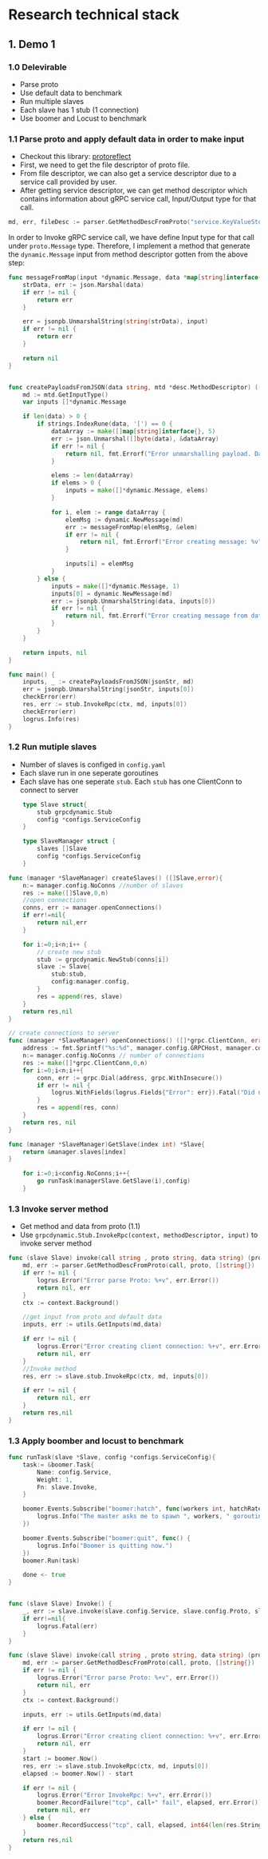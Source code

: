 # Research technical stack

## 1. Demo 1

### 1.0 Delevirable

- Parse proto
- Use default data to benchmark
- Run multiple slaves
- Each slave has 1 stub (1 connection)
- Use boomer and Locust to benchmark

### 1.1 Parse proto and apply default data in order to make input

- Checkout this library: [protoreflect](https://github.com/jhump/protoreflect)
- First, we need to get the file descriptor of proto file. 
- From file descriptor, we can also get a service descriptor due to a service call provided by user.  
- After getting service descriptor, we can get method descriptor which contains information about gRPC service call, Input/Output type for that call.  

```go
md, err, fileDesc := parser.GetMethodDescFromProto("service.KeyValueStoreService.GetKV", "./zpkv.proto", []string{})
```  

In order to Invoke gRPC service call, we have define Input type for that call under `proto.Message` type. Therefore, I implement a method that generate the `dynamic.Message` input from method descriptor gotten from the above step:  

```go
func messageFromMap(input *dynamic.Message, data *map[string]interface{}) error {
	strData, err := json.Marshal(data)
	if err != nil {
		return err
	}

	err = jsonpb.UnmarshalString(string(strData), input)
	if err != nil {
		return err
	}

	return nil
}


func createPayloadsFromJSON(data string, mtd *desc.MethodDescriptor) ([]*dynamic.Message, error) {
	md := mtd.GetInputType()
	var inputs []*dynamic.Message

	if len(data) > 0 {
		if strings.IndexRune(data, '[') == 0 {
			dataArray := make([]map[string]interface{}, 5)
			err := json.Unmarshal([]byte(data), &dataArray)
			if err != nil {
				return nil, fmt.Errorf("Error unmarshalling payload. Data: '%v' Error: %v", data, err.Error())
			}

			elems := len(dataArray)
			if elems > 0 {
				inputs = make([]*dynamic.Message, elems)
			}

			for i, elem := range dataArray {
				elemMsg := dynamic.NewMessage(md)
				err := messageFromMap(elemMsg, &elem)
				if err != nil {
					return nil, fmt.Errorf("Error creating message: %v", err.Error())
				}

				inputs[i] = elemMsg
			}
		} else {
			inputs = make([]*dynamic.Message, 1)
			inputs[0] = dynamic.NewMessage(md)
			err := jsonpb.UnmarshalString(data, inputs[0])
			if err != nil {
				return nil, fmt.Errorf("Error creating message from data. Data: '%v' Error: %v", data, err.Error())
			}
		}
	}

	return inputs, nil
}

func main() {
    inputs, _ := createPayloadsFromJSON(jsonStr, md)
	err = jsonpb.UnmarshalString(jsonStr, inputs[0])
    checkError(err)
    res, err := stub.InvokeRpc(ctx, md, inputs[0])
	checkError(err)
	logrus.Info(res)
}
```

### 1.2 Run mutiple slaves

- Number of slaves is configed in `config.yaml`
- Each slave run in one seperate goroutines
- Each slave has one seperate `stub`. Each `stub` has one ClientConn to connect to server

```go
    type Slave struct{
        stub grpcdynamic.Stub
        config *configs.ServiceConfig
    }

    type SlaveManager struct {
        slaves []Slave
        config *configs.ServiceConfig
    }
```

```go
func (manager *SlaveManager) createSlaves() ([]Slave,error){
    n:= manager.config.NoConns //number of slaves
    res := make([]Slave,0,n)
    //open connections
    conns, err := manager.openConnections()
    if err!=nil{
        return nil,err
    }

    for i:=0;i<n;i++ {
        // create new stub
        stub := grpcdynamic.NewStub(conns[i])
        slave := Slave{
            stub:stub,
            config:manager.config,
        }
        res = append(res, slave)
    }
    return res,nil
}

// create connections to server
func (manager *SlaveManager) openConnections() ([]*grpc.ClientConn, error) {
    address := fmt.Sprintf("%s:%d", manager.config.GRPCHost, manager.config.GRPCPort)
    n:= manager.config.NoConns // number of connections
    res := make([]*grpc.ClientConn,0,n)
    for i:=0;i<n;i++{
        conn, err := grpc.Dial(address, grpc.WithInsecure())
        if err != nil {
            logrus.WithFields(logrus.Fields{"Error": err}).Fatal("Did not connect server")
        }
        res = append(res, conn)
    }
    return res, nil
}

func (manager *SlaveManager)GetSlave(index int) *Slave{
    return &manager.slaves[index]
}
```

```go
    for i:=0;i<config.NoConns;i++{
        go runTask(managerSlave.GetSlave(i),config)
    }
```

### 1.3 Invoke server method

- Get method and data from proto (1.1)
- Use `grpcdynamic.Stub.InvokeRpc(context, methodDescriptor, input)` to invoke server method

```go
func (slave Slave) invoke(call string , proto string, data string) (proto.Message, error){
    md, err := parser.GetMethodDescFromProto(call, proto, []string{})
    if err != nil {
        logrus.Error("Error parse Proto: %+v", err.Error())
        return nil, err
    }
    ctx := context.Background()

    //get input from proto and default data
    inputs, err := utils.GetInputs(md,data)

    if err != nil {
        logrus.Error("Error creating client connection: %+v", err.Error())
        return nil, err
    }
    //Invoke method
    res, err := slave.stub.InvokeRpc(ctx, md, inputs[0])

    if err != nil {
        return nil, err
    }
    return res,nil
}
```

### 1.3 Apply boomber and locust to benchmark

```go
func runTask(slave *Slave, config *configs.ServiceConfig){
    task:= &boomer.Task{
        Name: config.Service,
        Weight: 1,
        Fn: slave.Invoke,
    }

    boomer.Events.Subscribe("boomer:hatch", func(workers int, hatchRate float64) {
        logrus.Info("The master asks me to spawn ", workers, " goroutines with a hatch rate of", int(hatchRate), "per second.")
    })

    boomer.Events.Subscribe("boomer:quit", func() {
        logrus.Info("Boomer is quitting now.")
    })
    boomer.Run(task)

    done <- true
}
```

```go

func (slave Slave) Invoke() {
    _, err := slave.invoke(slave.config.Service, slave.config.Proto, slave.config.Data)
    if err!=nil{
        logrus.Fatal(err)
    }
}

func (slave Slave) invoke(call string , proto string, data string) (proto.Message, error){
    md, err := parser.GetMethodDescFromProto(call, proto, []string{})
    if err != nil {
        logrus.Error("Error parse Proto: %+v", err.Error())
        return nil, err
    }
    ctx := context.Background()

    inputs, err := utils.GetInputs(md,data)

    if err != nil {
        logrus.Error("Error creating client connection: %+v", err.Error())
        return nil, err
    }
    start := boomer.Now()
    res, err := slave.stub.InvokeRpc(ctx, md, inputs[0])
    elapsed := boomer.Now() - start

    if err != nil {
        logrus.Error("Error InvokeRpc: %+v", err.Error())
        boomer.RecordFailure("tcp", call+" fail", elapsed, err.Error())
        return nil, err
    } else {
        boomer.RecordSuccess("tcp", call, elapsed, int64(len(res.String())))
    }
    return res,nil
}
```
